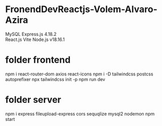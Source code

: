 # FronendDevReactjs-Volem-Alvaro-Azira

MySQL
Express.js 4.18.2 <br/>
React.js Vite
Node.js v18.16.1

# folder frontend
npm i react-router-dom axios react-icons
npm i -D tailwindcss postcss autoprefixer
npx tailwindcss init -p
npm run dev

# folder server
npm i express fileupload-express cors sequqlize mysql2 nodemon
npm start


